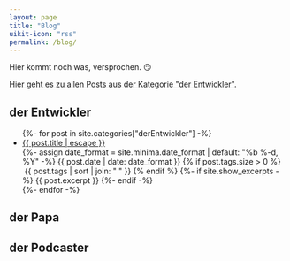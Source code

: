 ```yaml
---
layout: page
title: "Blog"
uikit-icon: "rss"
permalink: /blog/
---
```

<div class="uk-placeholder">Hier kommt noch was, versprochen. 😏</div>

<span class="uk-text-meta"><a href="/entwickler-blog/">Hier geht es zu allen Posts aus der Kategorie "der Entwickler".</a></span><br />

<div class="" uk-grid>
    <div class="uk-width-1-3@m">
        <h2><span uk-icon="git-branch"></span> der Entwickler</h2>
        <ul class="post-list">
        {%- for post in site.categories["derEntwickler"] -%}
        <li>
          <a href="{{ post.url | relative_url }}"><span uk-icon="file-text"></span> {{ post.title | escape }}</a><br />
          {%- assign date_format = site.minima.date_format | default: "%b %-d, %Y" -%}
          <span class="post-meta">{{ post.date | date: date_format }}
                  <span class="post-meta post-list-tags">
                    {% if post.tags.size > 0 %}
                    <br />
                    <span uk-icon="tag"></span>&nbsp;{{ post.tags | sort | join: " " }}
                          {% endif %}
                  </span>
            </span>
          {%- if site.show_excerpts -%}
            {{ post.excerpt }}
          {%- endif -%}
        </li>
        {%- endfor -%}
      </ul>
    </div>
     <div class="uk-width-1-3@m">
        <h2><span uk-icon="heart"></span> der Papa</h2>
    </div>
     <div class="uk-width-1-3@m">
        <h2><span uk-icon="comment"></span> der Podcaster</h2>
    </div>
</div>